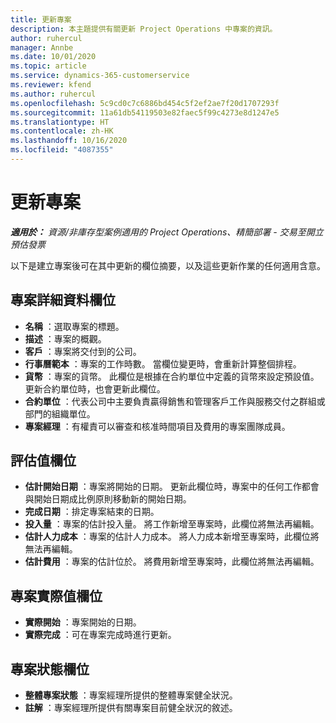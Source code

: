 ```yaml
---
title: 更新專案
description: 本主題提供有關更新 Project Operations 中專案的資訊。
author: ruhercul
manager: Annbe
ms.date: 10/01/2020
ms.topic: article
ms.service: dynamics-365-customerservice
ms.reviewer: kfend
ms.author: ruhercul
ms.openlocfilehash: 5c9cd0c7c6886bd454c5f2ef2ae7f20d1707293f
ms.sourcegitcommit: 11a61db54119503e82faec5f99c4273e8d1247e5
ms.translationtype: HT
ms.contentlocale: zh-HK
ms.lasthandoff: 10/16/2020
ms.locfileid: "4087355"
---
```

# <a name="update-a-project"></a>更新專案

_**適用於：** 資源/非庫存型案例適用的 Project Operations、精簡部署 - 交易至開立預估發票_

以下是建立專案後可在其中更新的欄位摘要，以及這些更新作業的任何適用含意。

## <a name="project-detail-fields"></a>專案詳細資料欄位

- **名稱** ：選取專案的標題。
- **描述** ：專案的概觀。
- **客戶** ：專案將交付到的公司。
- **行事曆範本** ：專案的工作時數。 當欄位變更時，會重新計算整個排程。
- **貨幣** ：專案的貨幣。 此欄位是根據在合約單位中定義的貨幣來設定預設值。 更新合約單位時，也會更新此欄位。
- **合約單位** ：代表公司中主要負責贏得銷售和管理客戶工作與服務交付之群組或部門的組織單位。 
- **專案經理** ：有權責可以審查和核准時間項目及費用的專案團隊成員。

## <a name="estimate-fields"></a>評估值欄位

- **估計開始日期** ：專案將開始的日期。 更新此欄位時，專案中的任何工作都會與開始日期成比例原則移動新的開始日期。
- **完成日期** ：排定專案結束的日期。
- **投入量** ：專案的估計投入量。 將工作新增至專案時，此欄位將無法再編輯。
- **估計人力成本** ：專案的估計人力成本。 將人力成本新增至專案時，此欄位將無法再編輯。
- **估計費用** ：專案的估計位於。 將費用新增至專案時，此欄位將無法再編輯。

## <a name="project-actual-fields"></a>專案實際值欄位
- **實際開始** ：專案開始的日期。
- **實際完成** ：可在專案完成時進行更新。

## <a name="project-status-fields"></a>專案狀態欄位

- **整體專案狀態** ：專案經理所提供的整體專案健全狀況。
- **註解** ：專案經理所提供有關專案目前健全狀況的敘述。

